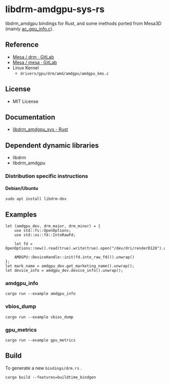 # libdrm-amdgpu-sys-rs
libdrm_amdgpu bindings for Rust, and some methods ported from Mesa3D (mainly [ac_gpu_info.c](https://gitlab.freedesktop.org/mesa/mesa/blob/main/src/amd/common/ac_gpu_info.c)).  

## Reference
 * [Mesa / drm · GitLab](https://gitlab.freedesktop.org/mesa/drm/)
 * [Mesa / mesa · GitLab](https://gitlab.freedesktop.org/mesa/mesa/)
 * Linux Kernel
    * `drivers/gpu/drm/amd/amdgpu/amdgpu_kms.c`

## License
 * MIT License

## Documentation
 * [libdrm_amdgpu_sys - Rust](https://docs.rs/libdrm_amdgpu_sys/latest/libdrm_amdgpu_sys/)

## Dependent dynamic libraries
 * libdrm
 * libdrm_amdgpu

### Distribution specific instructions
#### Debian/Ubuntu
```
sudo apt install libdrm-dev
```

## Examples
```
let (amdgpu_dev, drm_major, drm_minor) = {
    use std::fs::OpenOptions;
    use std::os::fd::IntoRawFd;

    let fd = OpenOptions::new().read(true).write(true).open("/dev/dri/renderD128").unwrap();

    AMDGPU::DeviceHandle::init(fd.into_raw_fd()).unwrap()
};
let mark_name = amdgpu_dev.get_marketing_name().unwrap();
let device_info = amdgpu_dev.device_info().unwrap();
```
### amdgpu_info
```
cargo run --example amdgpu_info
```
### vbios_dump
```
cargo run --example vbios_dump
```
### gpu_metrics
```
cargo run --example gpu_metrics
```
## Build
To generate a new `bindings/drm.rs` .

```
cargo build --features=buildtime_bindgen
```
